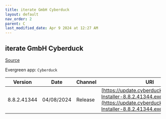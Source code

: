 ```yaml
---
title: iterate GmbH Cyberduck
layout: default
nav_order: 2
parent: C
last_modified_date: Apr 9 2024 at 12:27 AM
---
```


## iterate GmbH Cyberduck

[Source](https://cyberduck.io/)

Evergreen app: `Cyberduck`

| Version     | Date       | Channel | URI                                                                                                                                |
| ----------- | ---------- | ------- | ---------------------------------------------------------------------------------------------------------------------------------- |
| 8.8.2.41344 | 04/08/2024 | Release | [https://update.cyberduck.io/Cyberduck-Installer-8.8.2.41344.exe](https://update.cyberduck.io/Cyberduck-Installer-8.8.2.41344.exe) |
